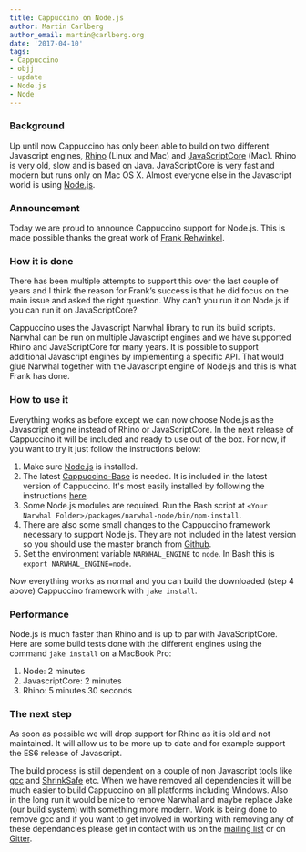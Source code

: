 ```yaml
---
title: Cappuccino on Node.js
author: Martin Carlberg
author_email: martin@carlberg.org
date: '2017-04-10'
tags:
- Cappuccino
- objj
- update
- Node.js
- Node
---
```


### Background

Up until now Cappuccino has only been able to build on two different Javascript engines, [Rhino](https://developer.mozilla.org/en-US/docs/Mozilla/Projects/Rhino) (Linux and Mac) and [JavaScriptCore](https://developer.apple.com/reference/javascriptcore) (Mac). Rhino is very old, slow and is based on Java. JavaScriptCore is very fast and modern but runs only on Mac OS X. Almost everyone else in the Javascript world is using [Node.js](https://nodejs.org).

### Announcement
Today we are proud to announce Cappuccino support for Node.js. This is made possible thanks the great work of [Frank Rehwinkel](https://github.com/FrankReh).

### How it is done

There has been multiple attempts to support this over the last couple of years and I think the reason for Frank’s success is that he did focus on the main issue and asked the right question. Why can't you run it on Node.js if you can run it on JavaScriptCore? 

Cappuccino uses the Javascript Narwhal library to run its build scripts. Narwhal can be run on multiple Javascript engines and we have supported Rhino and JavaScriptCore for many years. It is possible to support additional Javascript engines by implementing a specific API. That would glue Narwhal together with the Javascript engine of Node.js and this is what Frank has done.

### How to use it

Everything works as before except we can now choose Node.js as the Javascript engine instead of Rhino or JavaScriptCore. In the next release of Cappuccino it will be included and ready to use out of the box. For now, if you want to try it just follow the  instructions below:

1. Make sure [Node.js](https://nodejs.org) is installed.
2. The latest [Cappuccino-Base](https://github.com/cappuccino/cappuccino-base) is needed. It is included in the latest version of Cappuccino. It's most easily installed by following the instructions [here](http://www.cappuccino-project.org/#download).
3. Some Node.js modules are required. Run the Bash script at <span style="white-space: nowrap">```<Your Narwhal Folder>/packages/narwhal-node/bin/npm-install```.</span>
4. There are also some small changes to the Cappuccino framework necessary to support Node.js. They are not included in the latest version so you should use the master branch from [Github](https://github.com/cappuccino/cappuccino).
5. Set the environment variable `NARWHAL_ENGINE` to `node`. In Bash this is `export NARWHAL_ENGINE=node`.

Now everything works as normal and you can build the downloaded (step 4 above) Cappuccino framework with `jake install`.

### Performance

Node.js is much faster than Rhino and is up to par with JavaScriptCore. Here are some build tests done with the different engines using the command `jake install` on a MacBook Pro:

1. Node: 2 minutes
2. JavascriptCore: 2 minutes
3. Rhino: 5 minutes 30 seconds

### The next step

As soon as possible we will drop support for Rhino as it is old and not maintained. It will allow us to be more up to date and for example support the ES6 release of Javascript. 

The build process is still dependent on a couple of non Javascript tools like [gcc](https://gcc.gnu.org) and [ShrinkSafe](http://shrinksafe.dojotoolkit.org) etc. When we have removed all dependencies it will be much easier to build Cappuccino on all platforms including Windows. Also in the long run it would be nice to remove Narwhal and maybe replace Jake (our build system) with something more modern. Work is being done to remove gcc and if you want to get involved in working with removing any of these dependancies please get in contact with us on the [mailing list](https://groups.google.com/forum/#!forum/objectivej) or on [Gitter](https://gitter.im/cappuccino/cappuccino).
